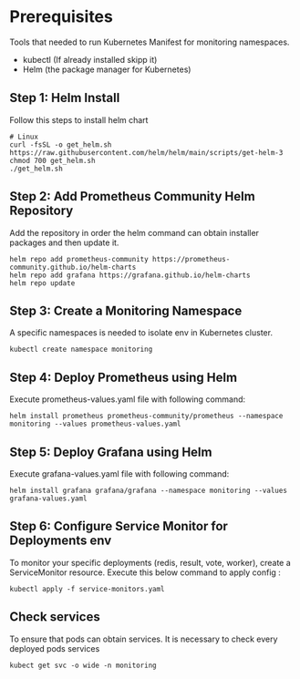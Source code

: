 # Prerequisites
Tools that needed to run Kubernetes Manifest for monitoring namespaces.

* kubectl (If already installed skipp it)
* Helm (the package manager for Kubernetes)

## Step 1: Helm Install

Follow this steps to install helm chart

```
# Linux
curl -fsSL -o get_helm.sh https://raw.githubusercontent.com/helm/helm/main/scripts/get-helm-3
chmod 700 get_helm.sh
./get_helm.sh
```

## Step 2: Add Prometheus Community Helm Repository
Add the repository in order the helm command can obtain installer packages and then update it.

```
helm repo add prometheus-community https://prometheus-community.github.io/helm-charts
helm repo add grafana https://grafana.github.io/helm-charts
helm repo update
```

## Step 3: Create a Monitoring Namespace
A specific namespaces is needed to isolate env in Kubernetes cluster.

```
kubectl create namespace monitoring
```

## Step 4: Deploy Prometheus using Helm
Execute prometheus-values.yaml file with following command:

```
helm install prometheus prometheus-community/prometheus --namespace monitoring --values prometheus-values.yaml
```

## Step 5: Deploy Grafana using Helm
Execute grafana-values.yaml file with following command:

```
helm install grafana grafana/grafana --namespace monitoring --values grafana-values.yaml
```

## Step 6: Configure Service Monitor for Deployments env
To monitor your specific deployments (redis, result, vote, worker), create a ServiceMonitor resource. Execute this below command to apply config :

```
kubectl apply -f service-monitors.yaml
```

## Check services
To ensure that pods can obtain services. It is necessary to check every deployed pods services

```
kubect get svc -o wide -n monitoring
```